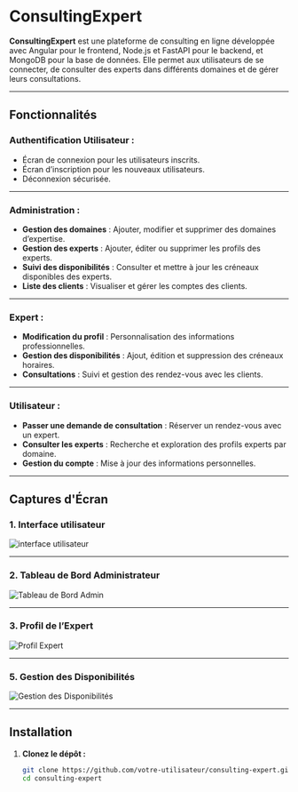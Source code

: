 # **ConsultingExpert**

**ConsultingExpert** est une plateforme de consulting en ligne développée avec Angular pour le frontend, Node.js et FastAPI pour le backend, et MongoDB pour la base de données. Elle permet aux utilisateurs de se connecter, de consulter des experts dans différents domaines et de gérer leurs consultations.

---

## **Fonctionnalités**

### **Authentification Utilisateur :**
- Écran de connexion pour les utilisateurs inscrits.
- Écran d’inscription pour les nouveaux utilisateurs.
- Déconnexion sécurisée.

---

### **Administration :**
- **Gestion des domaines** : Ajouter, modifier et supprimer des domaines d’expertise.
- **Gestion des experts** : Ajouter, éditer ou supprimer les profils des experts.
- **Suivi des disponibilités** : Consulter et mettre à jour les créneaux disponibles des experts.
- **Liste des clients** : Visualiser et gérer les comptes des clients.

---

### **Expert :**
- **Modification du profil** : Personnalisation des informations professionnelles.
- **Gestion des disponibilités** : Ajout, édition et suppression des créneaux horaires.
- **Consultations** : Suivi et gestion des rendez-vous avec les clients.

---

### **Utilisateur :**
- **Passer une demande de consultation** : Réserver un rendez-vous avec un expert.
- **Consulter les experts** : Recherche et exploration des profils experts par domaine.
- **Gestion du compte** : Mise à jour des informations personnelles.

---

## **Captures d'Écran**

### **1. Interface utilisateur**
![interface utilisateur](photo/photo1.png)


---

### **2. Tableau de Bord Administrateur**
![Tableau de Bord Admin](photo/photo2.png)

---

### **3. Profil de l’Expert**
![Profil Expert](photo/photo3.png)

---



### **5. Gestion des Disponibilités**
![Gestion des Disponibilités](photo/photo4.png)

---

## **Installation**

1. **Clonez le dépôt :**
   ```bash
   git clone https://github.com/votre-utilisateur/consulting-expert.git
   cd consulting-expert

